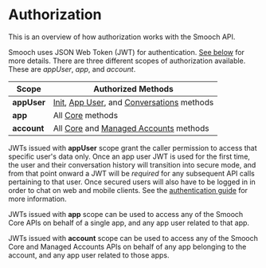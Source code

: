 # Authorization
This is an overview of how authorization works with the Smooch API.

Smooch uses JSON Web Token (JWT) for authentication. [See below](#authentication) for more details. There are three different scopes of authorization available. These are _appUser_, _app_, and _account_.

| Scope        | Authorized Methods  |
|--------------|------------------|
| **appUser**  | [Init](#init), [App User](#app-user), and [Conversations](#conversations) methods |
| **app**      | All [Core](#core) methods |
| **account**  | All [Core](#core) and [Managed Accounts](#managed-accounts) methods |

JWTs issued with **appUser** scope grant the caller permission to access that specific user's data only. Once an app user JWT is used for the first time, the user and their conversation history will transition into secure mode, and from that point onward a JWT will be *required* for any subsequent API calls pertaining to that user. Once secured users will also have to be logged in in order to chat on web and mobile clients. See the [authentication guide](/guide/authenticating-users/) for more information.

JWTs issued with **app** scope can be used to access any of the Smooch Core APIs on behalf of a single app, and any app user related to that app.

JWTs issued with **account** scope can be used to access any of the Smooch Core and Managed Accounts APIs on behalf of any app belonging to the account, and any app user related to those apps.
